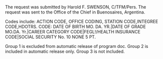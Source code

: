 The request was submitted by Harold F. SWENSON, C/TFM/Pers. The request was sent to the Office of the Chief in Buenosaires, Argentina.

Codes include: ACTION CODE, OFFICE CODING, STATION CODE,INTEGREE CODE,HDOTRS. CODE: DATE OF BIRTH MO. DA. YR.|DATE OF GRADE MO.DA. Yr.|CAREER CATEGORY CODE|FEGL!/HEALTH INSURANCE CODE|SOCIAL SECURITY No. 10 NONE 5 PT.

Group 1 is excluded from automatic release of program doc. Group 2 is included in automatic release only. Group 3 is not included.